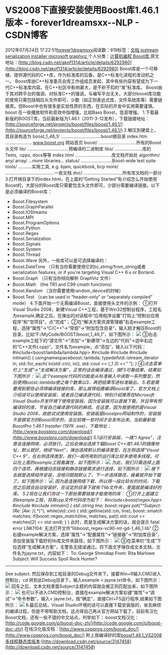 
# VS2008下直接安装使用Boost库1.46.1版本 - forever1dreamsxx--NLP - CSDN博客


2012年07月24日 17:22:51[forever1dreamsxx](https://me.csdn.net/forever1dreamsxx)阅读数：619标签：[文档																](https://so.csdn.net/so/search/s.do?q=文档&t=blog)[iostream																](https://so.csdn.net/so/search/s.do?q=iostream&t=blog)[serialization																](https://so.csdn.net/so/search/s.do?q=serialization&t=blog)[installer																](https://so.csdn.net/so/search/s.do?q=installer&t=blog)[microsoft																](https://so.csdn.net/so/search/s.do?q=microsoft&t=blog)[graphviz																](https://so.csdn.net/so/search/s.do?q=graphviz&t=blog)[
							](https://so.csdn.net/so/search/s.do?q=microsoft&t=blog)[
																					](https://so.csdn.net/so/search/s.do?q=installer&t=blog)个人分类：[计算机编程																](https://blog.csdn.net/forever1dreamsxx/article/category/1180978)[Boost库																](https://blog.csdn.net/forever1dreamsxx/article/category/1194349)[
							](https://blog.csdn.net/forever1dreamsxx/article/category/1180978)
[
				](https://so.csdn.net/so/search/s.do?q=installer&t=blog)
[
			](https://so.csdn.net/so/search/s.do?q=installer&t=blog)
[
		](https://so.csdn.net/so/search/s.do?q=serialization&t=blog)
[
	](https://so.csdn.net/so/search/s.do?q=iostream&t=blog)
[
	](https://so.csdn.net/so/search/s.do?q=文档&t=blog)原文地址：[http://blog.csdn.net/akof1314/article/details/6292980](http://blog.csdn.net/akof1314/article/details/6292980)
Boost库是一个可移植、提供源代码的C++库，作为标准库的后备，是C++标准化进程的发动机之一。 Boost库由C++标准委员会库工作组成员发起，其中有些内容有望成为下一代C++标准库内容。在C++社区中影响甚大，是不折不扣的“准”标准库。 Boost由于其对跨平台的强调，对标准C++的强调，与编写平台无关。大部分boost库功能的使用只需包括相应头文件即可，少数（如正则表达式库，文件系统库等）需要链接库。但Boost中也有很多是实验性质的东西，在实际的开发中实用需要谨慎。boost 在一些播放软件和音效中指增强，比如Bass
 Boost，低音增强。
1.下载最新版的BOOST库，当前最新版为1.46.1（2011-3-12发布），下载链接地址：[http://sourceforge.net/projects/boost/files/boost/1.46.1/](http://sourceforge.net/projects/boost/files/boost/1.46.1/)
2.解压到硬盘上，其目录构造为
boost_1_46_1/ ................................boost根目录
index.htm ..................... www.boost.org 网站首页
boost/ ..............................所有的Boost头文件
lib/ .................................预编译的二进制库
libs/ ......................库的Tests, .cpps, docs等等
index.html .............................库文档开始处
algorithm/
any/
array/
…more libraries…
status/ .........................Boost-wide test suite
tools/ ...........实用工具, e.g. bjam, quickbook, bcp
more/ .......................................一些文档
doc/ ...............................所有库文档的一部分
3.打开根目录下的index.html，在上面的“Getting Started”有介绍怎么开始使用Boost的，大部分的Boost库只需要包含头文件即可，少部分需要编译链接。以下是必须编译的Boost库：
* Boost.Filesystem
* Boost.GraphParallel
* Boost.IOStreams
* Boost.MPI
* Boost.ProgramOptions
* Boost.Python
* Boost.Regex
* Boost.Serialization
* Boost.Signals
* Boost.System
* Boost.Thread
* Boost.Wave
另外，一些库可以是可选择编译的：
* Boost.DateTime （只有当你需要使用它的to_string/from_string或者serialization features, or if you're targeting Visual C++ 6.x or Borland.
* Boost.Graph （只有当你倾向解析 GraphViz 文件）
* Boost.Math （the TR1 and C99 cmath functions）
* Boost.Random （当你需要使用random_device的时候）
* Boost.Test （can be used in “header-only” or “separately compiled” mode）
4.下面开始一个无需编译Boost，直接使用头文件的示例：
①打开Visual Studio 2008，新建Visual C++工程，基于Win32控制台程序，工程名为example,确定之后，在弹出的对话框中“应用程序设置”打钩上“控制台应用程序”和“空项目”，点“完成”；
②在“解决方案资源管理器”右击example工程，选择“属性”→“C/C++”→“常规”→“附加包含目录”，输入刚才解压Boost的目录，比如“F:/MyCode/BOOST/boost_1_46_1”，如下图所示：
![](http://hi.csdn.net/attachment/201103/31/0_1301583184OBh6.gif)
③右击example工程下的“源文件”→“添加”→“新建项”→左边的“代码”→选中右边的“C++文件(.cpp)”，文件名为example，点“添加”，输入以下代码：
\#include<boost/lambda/lambda.hpp>
\#include<iostream>
\#include<iterator>
\#include<algorithm>
intmain()
{
usingnamespaceboost::lambda;
typedefstd::istream_iterator<int> in;
std::for_each(
in(std::cin), in(), std::cout << (_1 *3) <<" ");
}
④点击菜单栏上“生成”→“生成解决方案”，正常的话会编译通过，按F5可看结果，结果如下图所示：
![](http://hi.csdn.net/attachment/201103/31/0_1301583265s0bn.gif)
这个example代码的功能是从标准输入中读取一系列整型，然后使用boost::lambda使之每个数乘以3，再把结果写进标准输出。
5.若是需要用到那些必须得编译链接的库，那么就得组建编译Boost库了。官方文档上介绍说可以使用安装版，或者自己编译源代码，特别介绍推荐在Microsoft Visual Studio开发环境下使用安装版，因为安装版可以直接下载，并且带有预编译好的库，节省自己编译源代码的麻烦。在这里，因为我使用的是Visual Studio 2008，故欲试试使用安装版。安装版是boostpro网站制作的，安装版不是跟官方的Boost同步的，会比较晚一些时间才会发布出来。当前最新版BoostPro
 1.46.1 Installer (197K .exe)，下载地址：[http://www.boostpro.com/download/](http://www.boostpro.com/download/)
5.1运行安装版，一路“I Agree”，注意会连接网络，必须放行。之后会弹出选择下载Boost C++库1.46.1的镜像地址，默认就好，继续“Next”，弹出选择默认的编译类型，在左侧选择“Visual C++ 9”，在右侧选择类型，我们一般所用到的运行库比较多使用多线程，可以在上面的example工程看属性，如下图所示：
![](http://hi.csdn.net/attachment/201103/31/0_13015834020Z3x.gif)
为此，我们只需选择上面四个选项，再根据动态链接和静态链接需求进行选择，如下图所示：
![](http://hi.csdn.net/attachment/201103/31/0_1301583437UbB6.gif)
接下去就是选择组件安装，没啥问题就默认了，下一步选择路径，接着就开始下载了，如下图所示：
![](http://hi.csdn.net/attachment/201103/31/0_1301583453tyT4.gif)
因为是连接网络下载，所以得一段比较长的时间，下载完之后就会自动安装好，在设定的目录下就有个lib文件夹，里面就是编译好的库。
5.2现在让我们测试一下那些需要链接才能使用的库：
①打开上面建立的example工程，将其cpp文件代码改为如下：
\#include<boost/regex.hpp>
\#include<iostream>
\#include<string>
intmain()
{
std::string line;
boost::regex pat("^Subject: (Re: |Aw: )*(.*)");
while(std::cin)
{
std::getline(std::cin, line);
boost::smatch matches;
if(boost::regex_match(line, matches, pat))
std::cout << matches[2] << std::endl;
}
}
此时，若是生成解决方案的话，就会提示 fatal error LNK1104: 无法打开文件“libboost_regex-vc90-mt-gd-1_46_1.lib”
②右键example解决方案，选择“属性”→“配置属性”→“链接器”→“附加库目录”，添加安装版下载好的lib库文件夹路径，如下图所示：
![](http://hi.csdn.net/attachment/201103/31/0_1301583551gWvy.gif)
③在菜单栏“生成”下拉选择“生成解决方案”，无警告无错误通过。将下面文字保存成文本文档，文件名为jayne.txt，内容如下：
To: George Shmidlap
From: Rita Marlowe
Subject: Will Success Spoil Rock Hunter?
---
See subject.
然后保存到工程目录的Debug文件夹下。接着Win+R输入CMD进入控制台，cd 转到此Debug目录下，输入example < jayne.txt命令，如下图所示：
![](http://hi.csdn.net/attachment/201103/31/0_1301583585nYy4.gif)
回车之后，文本文档里面Subject主题的内容就会被正则匹配出来，如下图所示：
![](http://hi.csdn.net/attachment/201103/31/0_1301583611Z0Qa.gif)
也可以不进入CMD控制台，直接在example解决方案右键“属性”→“调试”→“命令参数”，输入< jayne.txt，按“确定”，直接Ctrl+F5运行程序,结果如下图所示：
![](http://hi.csdn.net/attachment/201103/31/0_13015836571n2g.gif)
6.最后总结，Visual Studio环境的话可以直接下载安装版的，省去麻烦的编译过程，但是不带帮助文档，这点得自己再从官方网站下载了，目前有汉化Boost文档，还有一些不错的中文站点，列举如下：
boost文档汉化：[http://code.google.com/p/boost-doc-zh/](http://code.google.com/p/boost-doc-zh/)
在线汉化版文档：[http://www.cppprog.com/boost_doc/](http://www.cppprog.com/boost_doc/)
附上我编译好的库[boost1.46.1_VS2008多线程静态库版本](http://download.csdn.net/source/3147458):[http://download.csdn.net/source/3147458](http://download.csdn.net/source/3147458)

[
](https://so.csdn.net/so/search/s.do?q=文档&t=blog)
